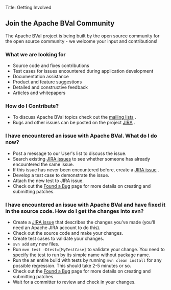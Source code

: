 Title: Getting Involved

## Join the Apache BVal Community

The Apache BVal project is being built by the open source community for the
open source community - we welcome your input and contributions!

<a name="GettingInvolved-Whatwearelookingfor"></a>
### What we are looking for

 * Source code and fixes contributions
 * Test cases for issues encountered during application development 
 * Documentation assistance
 * Product and feature suggestions
 * Detailed and constructive feedback
 * Articles and whitepapers

<a name="GettingInvolved-HowdoIContribute?"></a>
### How do I Contribute?

 * To discuss Apache BVal topics check out the [mailing lists](mailing-lists.html)
.
 * Bugs and other issues can be posted on the project [JIRA](http://issues.apache.org/jira/browse/BVAL)
.

<a name="GettingInvolved-IhaveencounteredanissuewithApacheBVal.WhatdoIdonow?"></a>
### I have encountered an issue with Apache BVal. What do I do now?

  * Post a message to our User's list to discuss the issue.
  * Search existing [JIRA issues](http://issues.apache.org/jira/browse/BVAL)
 to see whether someone has already encountered the same issue.
  * If this issue has never been encountered before, create a [JIRA issue](http://issues.apache.org/jira/browse/BVAL)
.
  * Develop a test case to demonstrate the issue. 
  * Attach the new test to JIRA issue. 
  * Check out the [Found a Bug](found-a-bug.html)
 page for more details on creating and submitting patches.

### I have encountered an issue with Apache BVal and have fixed it in the source code. How do I get the changes into svn?

 * Create a [JIRA issue](http://issues.apache.org/jira/browse/BVAL)
 that describes the changes you've made (you'll need an Apache JIRA account
to do this).
 * Check out the source code and make your changes. 
 * Create test cases to validate your changes.
 * `svn add` any new files.
 * Run `mvn test -Dtest=[MyTestCase]` to validate your change. You need
to specify the test to run by its simple name without package name.
 * Run the an entire build with tests by running `mvn clean install`
for any possible regression. This should take 2-5 minutes or so.
 * Check out the [Found a Bug](found-a-bug.html)
 page for more details on creating and submitting patches.
 * Wait for a committer to review and check in your changes.

